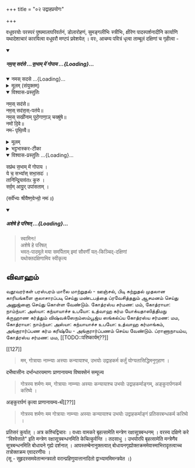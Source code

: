 +++
title = "०२ उद्वाहप्रयोगः"

+++

वधूवरयोः परस्परं पुष्पमालापरिवर्तनं, डोलारोहणं, सुमङ्गलीभिः स्त्रीभिः, क्षीरेण पादस्पर्शनादीनि कार्याणि यथादेशाचारं कारयित्वा वधूवरौ मण्टपं प्रवेशयेत् । वरः, आचम्य पवित्रं धृत्वा ताम्बूलं दक्षिणां च गृहीत्वा -

<div class="js_include" includetitle="false" newlevelforh1="5" unfilled url="/vedAH_yajuH/taittirIyam/sUtram/ApastambaH/gRhyam/paddhatiH/shrIvaiShNavaH/mantrAdi/namas_sadase_sabhAM_gopAya/">
<details open><summary><h5>नम॒स् सद॑से …स॒भाम् मे॑ गोपाय ...{Loading}...</h5></summary>
<div class="js_include" includetitle="false" newlevelforh1="5" unfilled="" url="/vedAH_yajuH/taittirIyam/saMhitA/yajuH/sarva-prastutiH/3/2/04_sphyAdyupasthAnamantrAH_vidhishcha/namas_sadase.md">
<details open><summary><h10>नमस् सदसे ...{Loading}...</h10></summary>
<details><summary>मूलम् (संयुक्तम्)</summary>

नम॒स्सद॑से॒ नम॒स्सद॑स॒स्पत॑ये॒ नम॒स्सखी॑नाम्पुरो॒गाणा॒ञ्चख्षु॑षे॒ नमो॑ दि॒वे नमᳶ॑ पृथि॒व्यै
</details>
<details open><summary>विश्वास-प्रस्तुतिः</summary>

नम॒स् सद॑से॥  
नम॒स् सद॑स॒स्-पत॑ये॥    
नम॒स् सखी॑नाम् पुरो॒गाणा॒ञ् चख्षु॑षे॥    
नमो॑ दि॒वे॥   
नमᳶ॑ पृथि॒व्यै॥
</details>
<details><summary>मूलम्</summary>

नम॒स्सद॑से  
नम॒स्सद॑स॒स्पत॑ये    
नम॒स्सखी॑नाम्पुरो॒गाणा॒ञ्चख्षु॑षे    
नमो॑ दि॒वे   
नमᳶ॑ पृथि॒व्यै
</details>
<details><summary>भट्टभास्कर-टीका</summary>

'ऐन्द्रं हि देवतया सदः' इति इन्द्रः सदसस्पतिः पालयिता तस्मै नमः । 'षष्ठयाः पतिपुत्र' इति सत्वम् । सखीनां समानख्यानानामृत्विजां पुरोगाणामग्रतो गन्तृणां प्रधानानां सर्वेषामपि चक्षुषे चक्षुसथानीयाय दर्शनहेतवे सवित्रे च नमः । गतमन्यत् ॥
</details>
</details>
</div>
<div class="js_include" newlevelforh1="4" none="" title="विश्वास-प्रस्तुतिः" unfilled="" url="/vedAH_yajuH/taittirIyam/brAhmaNam/Rk/vishvAsa-prastutiH/1/2_gavAm-ayanAdi/1/267_sapratha_sabhAm.md">
<details open><summary><h9>विश्वास-प्रस्तुतिः ...{Loading}...</h9></summary>

सप्र॑थ स॒भाम् मे॑ गोपाय ।  
ये च॒ सभ्या᳚स् सभा॒सदः॑ ।  
तानि॑न्द्रि॒याव॑तᳵ कुरु ।  
सर्व॒म् आयु॒र् उपा॑सताम् ।
</details>
</div>

(सर्वे॑भ्यः श्रीवैष्ण॒वेभ्यो॒ नमः॑॥)

</details>
</div>
<div class="js_include" includetitle="false" newlevelforh1="5" unfilled url="/vedAH_yajuH/taittirIyam/sUtram/ApastambaH/gRhyam/paddhatiH/shrIvaiShNavaH/mantrAdi/asheShe_pariShat_svIkRtya.md">
<details open><summary><h5>अशेषे हे परिषत् ...{Loading}...</h5></summary>

> स्वामिनः!  
अशेषे हे परिषत्  
भवत्-पादमूले मया समर्पिताम् इमां सौवर्णीं यत्-किञ्चिद्-दक्षिणां  
यथोक्तदक्षिणामिव स्वीकृत्य  

</details>
</div>  

## விவாஹம்

வதூவரர்கள் பரஸ்பரம் மாலை மாற்றுதல் - ஊஞ்சல், பிடி சுற்றுதல் முதலான காரியங்களை குலாசாரப்படி செய்து மண்டபத்தை ப்ரவேசித்ததும் ஆசமனம் செய்து அனுஜ்ஞை செய்து கொள்ள வேண்டும். கோத்ரஸ்ய சர்மண: மம், கோத்ராயா: நாம்ந்யா: அஸ்யா: கந்யாயாச்ச உபயோ: உத்வாஹ கர்ம யோக்யதாஸித்திமநு க்ருஹாண கர்த்தும் விஷ்வக்ஸேநம்ஸம்பூஜ்ய ஸங்கல்ப்ய கோத்ரஸ்ய சர்மண: மம, கோத்ராயா: நாம்ந்யா: அஸ்யா: கந்யாயாச்ச உபயோ: உத்வாஹ கர்மாங்கம், அங்குரார்ப்பண கர்ம கரிஷ்யே - அங்குரார்ப்பணம் செய்ய வேண்டும். ப்ராணாநாயம்ய, கோத்ரஸ்ய சர்மண: மம, [[TODO::परिष्कार्यम्??]]

[[127]]

> मम, गोत्रायाः नाम्न्याः अस्याः कन्यायाश्च, उभयोः उद्वाहकर्म कर्तुं योग्यतासिद्धिमनुगृहाण । 

दर्भेष्वासीनः दर्भान्धारयमाणः प्राणानायम्य विष्वक्सेनं सम्पूज्य 

> गोत्रस्य शर्मणः मम, गोत्रायाः नाम्न्याः अस्याः कन्यायाश्च उभयोः उद्वाहकर्माङ्गम्, अङ्कुरार्पणकर्म करिष्ये । 

अङ्कुरार्पणं कृत्वा प्राणानायम्य-र्थं[[??]]

> गोत्रस्य शर्मणः मम गोत्रायाः नाम्न्याः अस्याः कन्यायाश्च उभयोः उद्वाहकर्माङ्गं प्रतिसरबन्धकर्म करिष्ये । 

प्रतिसरं कुर्यात् । अत्र कश्चिद्विचारः । वध्वाः वामकरे बृहत्सामेति मन्त्रेण रक्षासूत्रबन्धनम् । वरस्य दक्षिणे करे ‘‘विश्वेत्ताते" इति मन्त्रेण रक्षासूत्रबन्धनमिति केचित्कुर्वन्ति । तदसाधु । उभयोरपि बृहत्सामेति मन्त्रेणैव सूत्रबन्धनमिति बोधायने गृह्ये दर्शनात् । आपस्तम्बेनानुक्तत्वात् बोधायनगृह्योक्तक्रममेवास्माभिरादृतत्वाच्च तत्रोक्तक्रम एवादरणीयः ।  
(सू - सुहृदस्समवेतान्मन्त्रवतो वरान्प्रहिणुयात्तानादितो द्वाभ्याममिमन्त्रयेत ।)